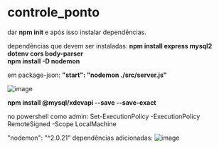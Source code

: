 # controle_ponto
dar <strong> npm init </strong> e após isso instalar dependências.

dependências que devem ser instaladas: <strong> npm install express mysql2 dotenv cors body-parser </strong>  
<strong> npm install -D nodemon </strong>   

em package-json:  <strong>"start": "nodemon ./src/server.js" </strong>    

![image](https://user-images.githubusercontent.com/107569856/222871219-101e0499-fbbf-4547-acd5-c028e98df5a7.png)

<strong>npm install @mysql/xdevapi --save --save-exact  </strong>   

no powershell como admin: Set-ExecutionPolicy -ExecutionPolicy RemoteSigned -Scope LocalMachine   

"nodemon": "^2.0.21" dependências adicionadas:
![image](https://user-images.githubusercontent.com/107569856/222876009-e307e6ae-a81c-49d4-81eb-27ef8b21af7f.png)







